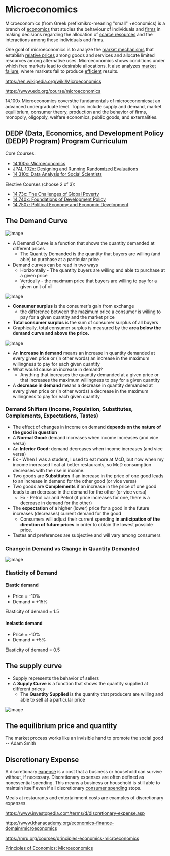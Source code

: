 # Microeconomics

Microeconomics (from Greek prefixmikro-meaning "small" +economics) is a branch of [economics](https://en.wikipedia.org/wiki/Economics) that studies the behaviour of individuals and [firms](https://en.wikipedia.org/wiki/Theory_of_the_firm) in making decisions regarding the allocation of [scarce resources](https://en.wikipedia.org/wiki/Scarcity) and the interactions among these individuals and firms.

One goal of microeconomics is to analyze the [market mechanisms](https://en.wikipedia.org/wiki/Market_mechanism) that establish [relative prices](https://en.wikipedia.org/wiki/Relative_price) among goods and services and allocate limited resources among alternative uses. Microeconomics shows conditions under which free markets lead to desirable allocations. It also analyzes [market failure](https://en.wikipedia.org/wiki/Market_failure), where markets fail to produce [efficient](https://en.wikipedia.org/wiki/Financial_market_efficiency) results.

https://en.wikipedia.org/wiki/Microeconomics

https://www.edx.org/course/microeconomics

14.100x Microeconomics coversthe fundamentals of microeconomicsat an advanced undergraduate level. Topics include supply and demand, market equilibrium, consumer theory, production and the behavior of firms, monopoly, oligopoly, welfare economics, public goods, and externalities.

## DEDP (Data, Economics, and Development Policy (DEDP) Program) Program Curriculum

Core Courses:

- [14.100x: Microeconomics](https://www.edx.org/course/microeconomics-0)
- [JPAL 102x: Designing and Running Randomized Evaluations](https://www.edx.org/course/foundations-of-development-policy-0)
- [14.310x: Data Analysis for Social Scientists](https://www.edx.org/course/data-analysis-for-social-scientists-0)

Elective Courses (choose 2 of 3):

- [14.73x: The Challenges of Global Poverty](https://www.edx.org/course/the-challenges-of-global-poverty-0)
- [14.740x: Foundations of Development Policy](https://www.edx.org/course/foundations-of-development-policy-0)
- [14.750x: Political Economy and Economic Development](https://www.edx.org/course/political-economy-and-economic-development-2)

## The Demand Curve

![image](../../media/Mental-Models_Microeconomics-image1.jpg)

- A Demand Curve is a function that shows the quantity demanded at different prices
  - The Quantity Demanded is the quantity that buyers are willing (and able) to purchase at a particular price
- Demand curves can be read in two ways
  - Horizontally - The quantity buyers are willing and able to purchase at a given price
  - Vertically - the maximum price that buyers are willing to pay for a given unit of oil

![image](../../media/Mental-Models_Microeconomics-image2.jpg)

- **Consumer surplus** is the consumer's gain from exchange
  - the difference between the mazimum price a consumer is willing to pay for a given quantity and the market price
- **Total consumer surplus** is the sum of consumer surplus of all buyers
- Graphically, total consumer surplus is measured by the **area below the demand curve and above the price.**

![image](../../media/Mental-Models_Microeconomics-image3.jpg)

- An **increase in demand** means an increase in quantity demanded at every given price or (in other words) an increase in the maximum willingness to pay for each given quantity
- What would cause an increase in demand?
  - Anything that increases the quantity demanded at a given price or that increases the maximum willingness to pay for a given quantity
- A **decrease in demand** means a decrease in quantity demanded at every given price or (in other words) a decrease in the maximum willingness to pay for each given quantity

### Demand Shifters (Income, Population, Substitutes, Complements, Expectations, Tastes)

- The effect of changes in income on demand **depends on the nature of the good in question**
- A **Normal Good:** demand increases when income increases (and vice versa)
- An **Inferior Good:** demand decreases when income increases (and vice versa)
- Ex - When I was a student, I used to eat more at McD, but now when my income increased I eat at better restaurants, so McD consumption decreases with the rise in income.
- Two goods are **Substitutes** if an increase in the price of one good leads to an increase in demand for the other good (or vice versa)
- Two goods are **Complements** if an increase in the price of one good leads to an decrease in the demand for the other (or vice versa)
  - Ex - Petrol car and Petrol (if price increases for one, there is a decrease in demand for the other)
- The **expectation** of a higher (lower) price for a good in the future increases (decreases) current demand for the good
  - Consumers will adjust their current spending **in anticipation of the direction of future prices** in order to obtain the lowest possible price.
- Tastes and preferences are subjective and will vary among consumers

### Change in Demand vs Change in Quantity Demanded

![image](../../media/Mental-Models_Microeconomics-image4.jpg)

### Elasticity of Demand

#### Elastic demand

- Price = -10%
- Demand = +15%

Elasticity of demand = 1.5

#### Inelastic demand

- Price = -10%
- Demand = +5%

Elasticity of demand = 0.5

## The supply curve

- Supply represents the behavior of sellers
- A **Supply Curve** is a function that shows the quantity supplied at different prices
  - The **Quantity Supplied** is the quantity that producers are willing and able to sell at a particular price

![image](../../media/Mental-Models_Microeconomics-image5.jpg)

## The equilibrium price and quantity

The market process works like an invisible hand to promote the social good -- Adam Smith

## Discretionary Expense

A discretionary [expense](https://www.investopedia.com/terms/e/expense.asp) is a cost that a business or household can survive without, if necessary. Discretionary expenses are often defined as nonessential spending. This means a business or household is still able to maintain itself even if all discretionary [consumer spending](https://www.investopedia.com/terms/c/consumer-spending.asp) stops.

Meals at restaurants and entertainment costs are examples of discretionary expenses.

https://www.investopedia.com/terms/d/discretionary-expense.asp

https://www.khanacademy.org/economics-finance-domain/microeconomics

https://mru.org/courses/principles-economics-microeconomics

[Principles of Economics: Microeconomics](https://www.youtube.com/playlist?list=PL-uRhZ_p-BM4XnKSe3BJa23-XKJs_k4KY)
